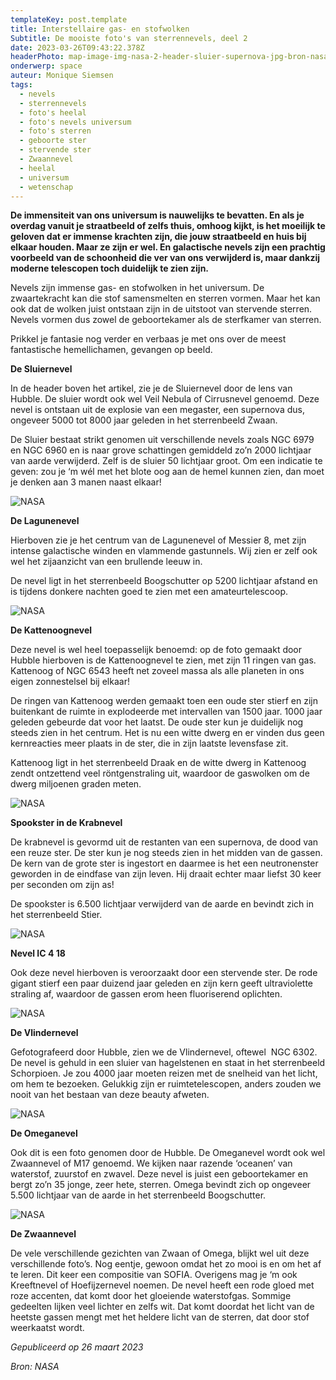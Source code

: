```yaml
---
templateKey: post.template
title: Interstellaire gas- en stofwolken
Subtitle: De mooiste foto's van sterrennevels, deel 2
date: 2023-03-26T09:43:22.378Z
headerPhoto: map-image-img-nasa-2-header-sluier-supernova-jpg-bron-nasa-onderschrift-nasa-2-header-sluier
onderwerp: space
auteur: Monique Siemsen
tags:
  - nevels
  - sterrennevels
  - foto's heelal
  - foto's nevels universum
  - foto's sterren
  - geboorte ster
  - stervende ster
  - Zwaannevel
  - heelal
  - universum
  - wetenschap
---
```

**De immensiteit van ons universum is nauwelijks te bevatten. En als je overdag vanuit je straatbeeld of zelfs thuis, omhoog kijkt, is het moeilijk te geloven dat er immense krachten zijn, die jouw straatbeeld en huis bij elkaar houden. Maar ze zijn er wel. En galactische nevels zijn een prachtig voorbeeld van de schoonheid die ver van ons verwijderd is, maar dankzij moderne telescopen toch duidelijk te zien zijn.**



Nevels zijn immense gas- en stofwolken in het universum. De zwaartekracht kan die stof samensmelten en sterren vormen. Maar het kan ook dat de wolken juist ontstaan zijn in de uitstoot van stervende sterren. Nevels vormen dus zowel de geboortekamer als de sterfkamer van sterren. 



Prikkel je fantasie nog verder en verbaas je met ons over de meest fantastische hemellichamen, gevangen op beeld.



**De Sluiernevel**

In de header boven het artikel, zie je de Sluiernevel door de lens van Hubble. De sluier wordt ook wel Veil Nebula of Cirrusnevel genoemd. Deze nevel is ontstaan uit de explosie van een megaster, een supernova dus, ongeveer 5000 tot 8000 jaar geleden in het sterrenbeeld Zwaan.



De Sluier bestaat strikt genomen uit verschillende nevels zoals NGC 6979 en NGC 6960 en is naar grove schattingen gemiddeld zo’n 2000 lichtjaar van aarde verwijderd. Zelf is de sluier 50 lichtjaar groot. Om een indicatie te geven: zou je ‘m wél met het blote oog aan de hemel kunnen zien, dan moet je denken aan 3 manen naast elkaar!

![](/img/nasa-2-lagoon.jpg "NASA")

**De Lagunenevel**

Hierboven zie je het centrum van de Lagunenevel of Messier 8, met zijn intense galactische winden en vlammende gastunnels. Wij zien er zelf ook wel het zijaanzicht van een brullende leeuw in.  



De nevel ligt in het sterrenbeeld Boogschutter op 5200 lichtjaar afstand en is tijdens donkere nachten goed te zien met een amateurtelescoop.

![](/img/nasa-2-kattenoog.jpg "NASA")

**De Kattenoognevel**

Deze nevel is wel heel toepasselijk benoemd: op de foto gemaakt door Hubble hierboven is de Kattenoognevel te zien, met zijn 11 ringen van gas. Kattenoog of NGC 6543 heeft net zoveel massa als alle planeten in ons eigen zonnestelsel bij elkaar!



De ringen van Kattenoog werden gemaakt toen een oude ster stierf en zijn buitenkant de ruimte in explodeerde met intervallen van 1500 jaar. 1000 jaar geleden gebeurde dat voor het laatst. De oude ster kun je duidelijk nog steeds zien in het centrum. Het is nu een witte dwerg en er vinden dus geen kernreacties meer plaats in de ster, die in zijn laatste levensfase zit.



Kattenoog ligt in het sterrenbeeld Draak en de witte dwerg in Kattenoog zendt ontzettend veel röntgenstraling uit, waardoor de gaswolken om de dwerg miljoenen graden meten.

![](/img/nasa-2-dode-ster-in-krab.jpg "NASA")

**Spookster in de Krabnevel**

De krabnevel is gevormd uit de restanten van een supernova, de dood van een reuze ster. De ster kun je nog steeds zien in het midden van de gassen. De kern van de grote ster is ingestort en daarmee is het een neutronenster geworden in de eindfase van zijn leven. Hij draait echter maar liefst 30 keer per seconden om zijn as!

De spookster is 6.500 lichtjaar verwijderd van de aarde en bevindt zich in het sterrenbeeld Stier.

![](/img/nasa-2-nebula-ic-4-18.jpg "NASA")

**Nevel IC 4 18**

Ook deze nevel hierboven is veroorzaakt door een stervende ster. De rode gigant stierf een paar duizend jaar geleden en zijn kern geeft ultraviolette straling af, waardoor de gassen erom heen fluoriserend oplichten.

![](/img/nasa-2-vlinder-hagelstenen.jpg "NASA")

**De Vlindernevel**

Gefotografeerd door Hubble, zien we de Vlindernevel, oftewel  NGC 6302. De nevel is gehuld in een sluier van hagelstenen en staat in het sterrenbeeld Schorpioen. Je zou 4000 jaar moeten reizen met de snelheid van het licht, om hem te bezoeken. Gelukkig zijn er ruimtetelescopen, anders zouden we nooit van het bestaan van deze beauty afweten.

![](/img/nasa-2-omega-nebula.jpg "NASA")

**De Omeganevel**

Ook dit is een foto genomen door de Hubble. De Omeganevel wordt ook wel Zwaannevel of M17 genoemd. We kijken naar razende ‘oceanen’ van waterstof, zuurstof en zwavel. Deze nevel is juist een geboortekamer en bergt zo’n 35 jonge, zeer hete, sterren. Omega bevindt zich op ongeveer 5.500 lichtjaar van de aarde in het sterrenbeeld Boogschutter.

![](/img/nasa-2-zwaan-sofia.jpg "NASA")

**De Zwaannevel**

De vele verschillende gezichten van Zwaan of Omega, blijkt wel uit deze verschillende foto’s. Nog eentje, gewoon omdat het zo mooi is en om het af te leren. Dit keer een compositie van SOFIA. Overigens mag je ‘m ook Kreeftnevel of Hoefijzernevel noemen. De nevel heeft een rode gloed met roze accenten, dat komt door het gloeiende waterstofgas. Sommige gedeelten lijken veel lichter en zelfs wit. Dat komt doordat het licht van de heetste gassen mengt met het heldere licht van de sterren, dat door stof weerkaatst wordt.



*Gepubliceerd op 26 maart 2023*

*Bron: NASA*